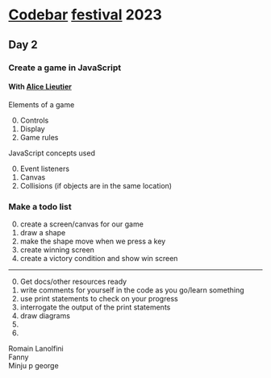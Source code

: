 # [Codebar][codebar] [festival][codebar-fest] 2023
## Day 2
### Create a game in JavaScript
#### With [Alice Lieutier][alice-lieutier]

<!-- TODO -->
<!-- make these lists into a table -->
Elements of a game

0. Controls
0. Display
0. Game rules

JavaScript concepts used

0. Event listeners
0. Canvas
0. Collisions (if objects are in the same location)

### Make a todo list

0. create a screen/canvas for our game
0. draw a shape
0. make the shape move when we press a key
0. create winning screen
0. create a victory condition and show win screen
---
0. Get docs/other resources ready
0. write comments for yourself in the code as you go/learn something
0. use print statements to check on your progress
0. interrogate the output of the print statements
0. draw diagrams
0. 
0. 
<!-- 0. 
0. 
0.  -->

Romain Lanolfini\
Fanny\
Minju p george

[codebar]: <https://codebar.io/>
[codebar-fest]: <https://festival.codebar.io/>
[alice-lieutier]: <https://alice.lieutier.me/>
